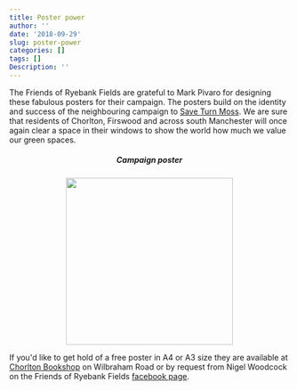 ```yaml
---
title: Poster power
author: ''
date: '2018-09-29'
slug: poster-power
categories: []
tags: []
Description: ''
---
```


The Friends of Ryebank Fields are grateful to Mark Pivaro for designing these fabulous posters for their campaign. The posters build on the identity and success of the neighbouring campaign to [Save Turn Moss](https://friendsofturnmoss.tumblr.com). We are sure that residents of Chorlton, Firswood and across south Manchester will once again clear a space in their windows to show the world how much we value our green spaces.

<div align="center"> <h5>Campaign poster</h5> <p><img src="/post/2018-09-29-poster-power_files/poster.jpg" width="300px"></p></div>

If you'd like to get hold of a free poster in A4 or A3 size they are available at [Chorlton Bookshop](https://www.facebook.com/ChorltonBookshop/) on Wilbraham Road or by request from Nigel Woodcock on the Friends of Ryebank Fields [facebook page](https://www.facebook.com/groups/FriendsofRyebank).

